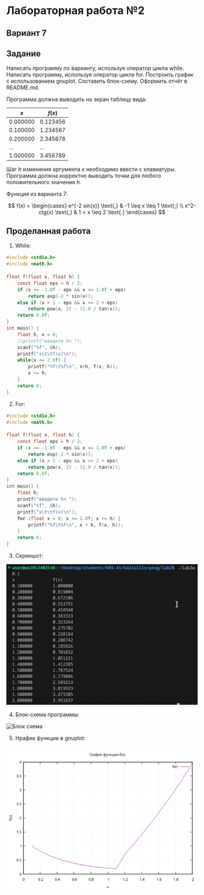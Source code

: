 # Лабораторная работа №2
## Вариант 7
## Задание
Написать программу по варианту, используя оператор цикла while.
Написать программу, используя оператор цикла for.
Построить график с использованием gnuplot.
Составить блок-схему.
Оформить отчёт в README.md.

Программа должна выводить на экран таблицу вида:

|$x$       |  $f(x)$  |
|----------|----------|
|0.000000  |  0.123456|
|0.100000  |  1.234567|
|0.200000  |  2.345678|
|...       |  ...     |
|1.000000  |  3.456789|

Шаг $h$ изменения аргумента $x$ необходимо ввести с клавиатуры. Программа должна корректно выводить точки для любого положительного значения $h$.

Функция из варианта 7:

$$
f(x) =
  \begin{cases}
    e^{-2 sin(x)} \text{,}       & -1 \leq x \leq 1 \text{;} \\
    x^2-ctg(x) \text{,} & 1 < x \leq 2 \text{.}
  \end{cases}
$$

## Проделанная работа
1. While:
```c
#include <stdio.h>
#include <math.h>

float f(float x, float h) {
    const float eps = h / 2;
    if (x >= -1.0f - eps && x <= 1.0f + eps)
        return exp(-2 * sin(x));
    else if (x > 1 - eps && x <= 2 + eps)
        return pow(x, 2) - (1.0 / tan(x));
    return 0.0f;
}
int main() {
    float h, x = 0;
    //printf("введите h> "); 
    scanf("%f", &h);
    printf("x\t\tf(x)\n");
    while(x <= 2.0f) {
        printf("%f\t%f\n", x+h, f(x, h));
        x += h;
    }
    return 0;
}
```
2. For:
```c
#include <stdio.h>
#include <math.h>

float f(float x, float h) {
    const float eps = h / 2;
    if (x >= -1.0f - eps && x <= 1.0f + eps)
        return exp(-2 * sin(x));
    else if (x > 1 - eps && x <= 2 + eps)
        return pow(x, 2) - (1.0 / tan(x));
    return 0.0f;
}
int main() {
    float h;
    printf("введите h> ");
    scanf("%f", &h);
    printf("x\t\tf(x)\n");
    for (float x = 0; x <= 2.0f; x += h) {
        printf("%f\t%f\n", x + h, f(x, h));
    }
    return 0;
}
```

3. Скриншот:

![Снимок экрана](2.jpg)

4. Блок-схема программы:

![Блок схема](schema.jpg)

5. Нрафик функции в gnuplot:

![График функции](plot.png)
